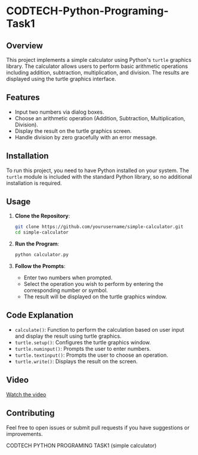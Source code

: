 # CODTECH-Python-Programing-Task1

## Overview

This project implements a simple calculator using Python's `turtle` graphics library. The calculator allows users to perform basic arithmetic operations including addition, subtraction, multiplication, and division. The results are displayed using the turtle graphics interface.

## Features

- Input two numbers via dialog boxes.
- Choose an arithmetic operation (Addition, Subtraction, Multiplication, Division).
- Display the result on the turtle graphics screen.
- Handle division by zero gracefully with an error message.

## Installation

To run this project, you need to have Python installed on your system. The `turtle` module is included with the standard Python library, so no additional installation is required.

## Usage

1. **Clone the Repository**:
   ```sh
   git clone https://github.com/yourusername/simple-calculator.git
   cd simple-calculator
   ```

2. **Run the Program**:
   ```sh
   python calculator.py
   ```

3. **Follow the Prompts**:
   - Enter two numbers when prompted.
   - Select the operation you wish to perform by entering the corresponding number or symbol.
   - The result will be displayed on the turtle graphics window.

## Code Explanation

- `calculate()`: Function to perform the calculation based on user input and display the result using turtle graphics.
- `turtle.setup()`: Configures the turtle graphics window.
- `turtle.numinput()`: Prompts the user to enter numbers.
- `turtle.textinput()`: Prompts the user to choose an operation.
- `turtle.write()`: Displays the result on the screen.

## Video

[Watch the video](path/to/your/video.mp4)

## Contributing

Feel free to open issues or submit pull requests if you have suggestions or improvements.


CODTECH PYTHON PROGRAMING TASK1 (simple calculator)
